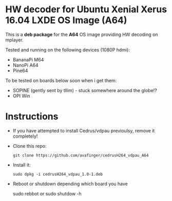 HW decoder for Ubuntu Xenial Xerus 16.04 LXDE OS Image (A64)
======================================================

This is a **deb package** for the **A64** OS image providing HW decoding on mplayer.

Tested and running on the following devices (1080P hdmi):

  - BananaPi M64
  - NanoPi A64
  - Pine64

To be tested on boards below soon when i get them:

  - SOPINE (gently sent by tllim) - stuck somewhere around the globe!?
  - OPI Win

Instructions
============

  - If you have attempted to install Cedrus/vdpau previoulsy, remove it completely!
  - Clone this repo: 

		git clone https://github.com/avafinger/cedrusH264_vdpau_A64

  - Install it:

		sudo dpkg -i cedrusH264_vdpau_1.0-1.deb 

  - Reboot or shutdown depending which board you have

	sudo rebbot
	or
	sudo shutdow -h
	

